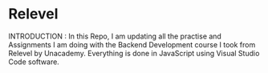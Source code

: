 # Relevel

INTRODUCTION : 
  In this Repo, I am updating all the practise and Assignments I am doing with the Backend Development course I took from Relevel by Unacademy. Everything is done in JavaScript using Visual Studio Code software.

